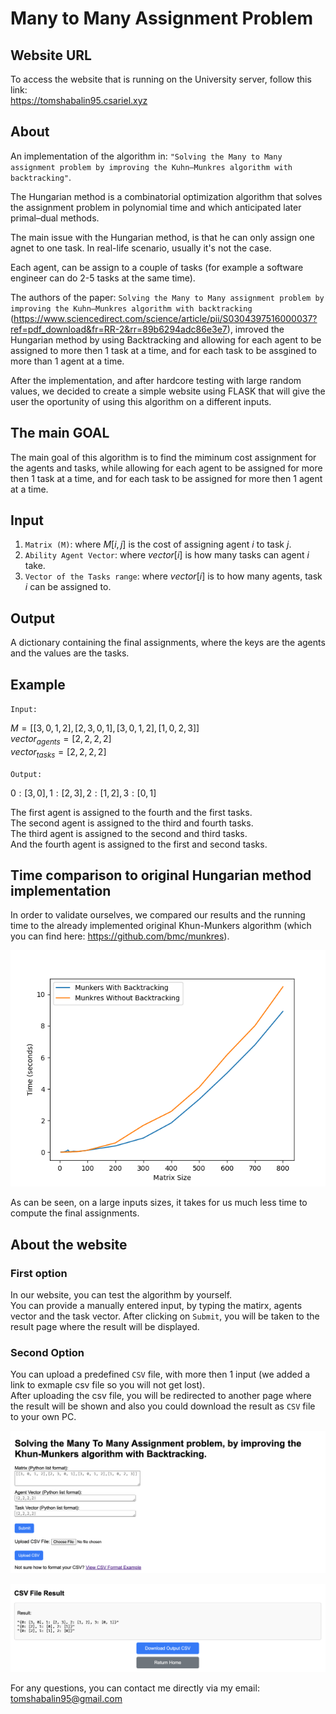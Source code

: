 # Many to Many Assignment Problem

## Website URL
To access the website that is running on the University server, follow this link:\
https://tomshabalin95.csariel.xyz

## About
An implementation of the algorithm in: `"Solving the Many to Many assignment problem by improving the Kuhn–Munkres algorithm with backtracking"`.

The Hungarian method is a combinatorial optimization algorithm that solves the assignment problem in polynomial time and which anticipated later primal–dual methods.

The main issue with the Hungarian method, is that he can only assign one agnet to one task. In real-life scenario, usually it's not the case.

Each agent, can be assign to a couple of tasks (for example a software engineer can do 2-5 tasks at the same time).

The authors of the paper: `Solving the Many to Many assignment problem by improving the Kuhn–Munkres algorithm with backtracking` (https://www.sciencedirect.com/science/article/pii/S0304397516000037?ref=pdf_download&fr=RR-2&rr=89b6294adc86e3e7), imroved the Hungarian method by using Backtracking and allowing for each agent to be assigned to more then 1 task at a time, and for each task to be assgined to more than 1 agent at a time.

After the implementation, and after hardcore testing with large random values, we decided to create a simple website using FLASK that will give the user the oportunity of using this algorithm on a different inputs.

## The main GOAL
The main goal of this algorithm is to find the miminum cost assignment for the agents and tasks, while allowing for each agent to be assigned for more then 1 task at a time, and for each task to be assigned for more then 1 agent at a time.

## Input
1. `Matrix (M)`: where $M[i,j]$ is the cost of assigning agent $i$ to task $j$.
2. `Ability Agent Vector`: where $vector[i]$ is how many tasks can agent $i$ take.
3. `Vector of the Tasks range`: where $vector[i]$ is to how many agents, task $i$ can be assigned to.

## Output
A dictionary containing the final assignments, where the keys are the agents and the values are the tasks.

## Example

`Input:`

$M = [[3, 0, 1, 2],[2, 3, 0, 1],[3, 0, 1, 2],[1, 0, 2, 3]]$\
$vector_{agents} = [2,2,2,2]$\
$vector_{tasks} = [2,2,2,2]$

`Output:`

${0: [3, 0], 1: [2, 3], 2: [1, 2], 3: [0, 1]}$

The first agent is assigned to the fourth and the first tasks.\
The second agent is assigned to the third and fourth tasks.\
The third agent is assigned to the second and third tasks.\
And the fourth agent is assigned to the first and second tasks.

## Time comparison to original Hungarian method implementation
In order to validate ourselves, we compared our results and the running time to the already implemented original Khun-Munkers algorithm (which you can find here: https://github.com/bmc/munkres).

![](./comparison/performance_comparison_plot.png)

As can be seen, on a large inputs sizes, it takes for us much less time to compute the final assignments.

## About the website
### First option
In our website, you can test the algorithm by yourself.\
You can provide a manually entered input, by typing the matirx, agents vector and the task vector. After clicking on `Submit`, you will be taken to the result page where the result will be displayed.

### Second Option
You can upload a predefined `CSV` file, with more then 1 input (we added a link to exmaple csv file so you will not get lost).\
After uploading the csv file, you will be redirected to another page where the result will be shown and also you could download the result as `CSV` file to your own PC.

![](./comparison/website_screenshot.png)

![](./comparison/website_screenshot-1.png)


For any questions, you can contact me directly via my email:\
tomshabalin95@gmail.com